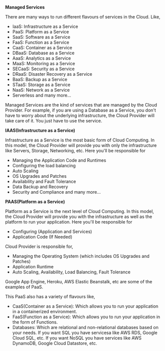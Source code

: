 **Managed Services**

There are many ways to run different flavours of services in the Cloud. Like,

- IaaS: Infrastructure as a Service
- PaaS: Platform as a Service
- SaaS: Software as a Service
- FaaS: Function as a Service
- CaaS: Container as a Service
- DBaaS: Database as a Service
- AaaS: Analytics as a Service
- MaaS: Monitoring as a Service
- SECaaS: Security as a Service
- DRaaS: Disaster Recovery as a Service
- BaaS: Backup as a Service
- STaaS: Storage as a Service
- NaaS: Network as a Service
- Serverless
and many more...

Managed Services are the kind of services that are managed by the Cloud Provider. For example, if you are using a Database as a Service, you don't have to worry about the underlying infrastructure, the Cloud Provider will take care of it. You just have to use the service.

**IAAS(Infrastructure as a Service)**

Infrastructure as a Service is the most basic form of Cloud Computing. In this model, the Cloud Provider will provide you with only the infrastructure like Servers, Storage, Networking, etc. Here you'll be responsible for

- Managing the Application Code and Runtimes
- Configuring the load balancing
- Auto Scaling
- OS Upgrades and Patches
- Availability and Fault Tolerance
- Data Backup and Recovery
- Security and Compliance
and many more...

**PAAS(Platform as a Service)**

Platform as a Service is the next level of Cloud Computing. In this model, the Cloud Provider will provide you with the infrastructure as well as the platform to run your application. Here you'll be responsible for

- Configuring (Application and Services)
- Application Code (If Needed)

Cloud Provider is responsible for,

- Managing the Operating System (which includes OS Upgrades and Patches)
- Application Runtime
- Auto Scaling, Availability, Load Balancing, Fault Tolerance

Google App Engine, Heroku, AWS Elastic Beanstalk, etc are some of the examples of PaaS.

This PaaS also has a variety of flavours like,

- CaaS(Container as a Service): Which allows you to run your application in a containerized environment.
- FaaS(Function as a Service): Which allows you to run your application in the form of Functions.
- Databases: Which are relational and non-relational databases based on your needs. If you want SQL you have servicesa like AWS RDS, Google Cloud SQL, etc. If you want NoSQL you have services like AWS DynamoDB, Google Cloud Datastore, etc.
